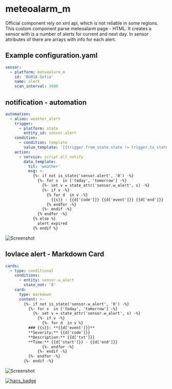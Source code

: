 # meteoalarm_m
Official component rely on xml api, which is not reliable in some regions.
This custom component parse meteoalarm page - HTML.
It creates a sensor with is a number of alerts for current and next day.
In sensor attributes of there are arrays with info for each alert.
## Example configuration.yaml
```yaml
sensor:
  - platform: meteoalarm_m
    id: 'BG018-Sofia'
    name: alert
    scan_interval: 3600
```

## notification - automation
```yaml
automation:
  - alias: weather_alert
    trigger:
      - platform: state
        entity_id: sensor.alert
    condition:
      - condition: template
        value_template: '{{trigger.from_state.state != trigger.to_state.state}}'
    action:
      - service: script.all_notify
        data_template:
          tit: 'weather'
          msg: >-
            {%- if not is_state('sensor.alert', '0') -%}
              {%- for s  in ['today', 'tomorrow'] -%}
                {%- set v = state_attr('sensor.w_alert', s) -%}
                {%- if v -%}
                  {% for d  in v -%}
                    {{s}} - {{d['code']}} {{d['event']}} {{d['end']}}
                  {% endfor -%}
                {%- endif -%}
              {% endfor -%}
            {% else %}
              alert expired
            {% endif %}
```
![Screenshot](https://github.com/kodi1/meteoalarm/blob/master/images/notification.png?raw=true)
## lovlace alert - Markdown Card
```yaml
cards:
  - type: conditional
    conditions:
      - entity: sensor.w_alert
        state_not: '0'
    card:
      type: markdown
      content: >-
        {%- if not is_state('sensor.w_alert', '0') -%}
          {%- for s  in ['today', 'tomorrow'] -%}
            {%- set v = state_attr('sensor.w_alert', s) -%}
              {%- if v -%}
                {%- for d  in v %}
          ### {{s}}: **{{d['event']}}**
          **Severity:** {{d['code']}}
          **Description:** {{d['txt']}}
          **Time:** {{d['start']}} - {{d['end']}}
                {%- endfor -%}
              {%- endif -%}
          {%- endfor -%}
        {%- endif -%}
```
![Screenshot](https://github.com/kodi1/meteoalarm/blob/master/images/alert.png?raw=true)

[![hacs_badge](https://img.shields.io/badge/HACS-Default-orange.svg?style=for-the-badge)](https://github.com/custom-components/hacs)
